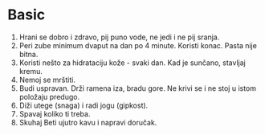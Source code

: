 # Basic

1. Hrani se dobro i zdravo, pij puno vode, ne jedi i ne pij sranja.
2. Peri zube minimum dvaput na dan po 4 minute. Koristi konac. Pasta nije bitna.
3. Koristi nešto za hidrataciju kože - svaki dan. Kad je sunčano, stavljaj kremu.
4. Nemoj se mrštiti.
5. Budi uspravan. Drži ramena iza, bradu gore. Ne krivi se i ne stoj u istom položaju predugo.
6. Diži utege (snaga) i radi jogu (gipkost).
7. Spavaj koliko ti treba.
8. Skuhaj Beti ujutro kavu i napravi doručak.


